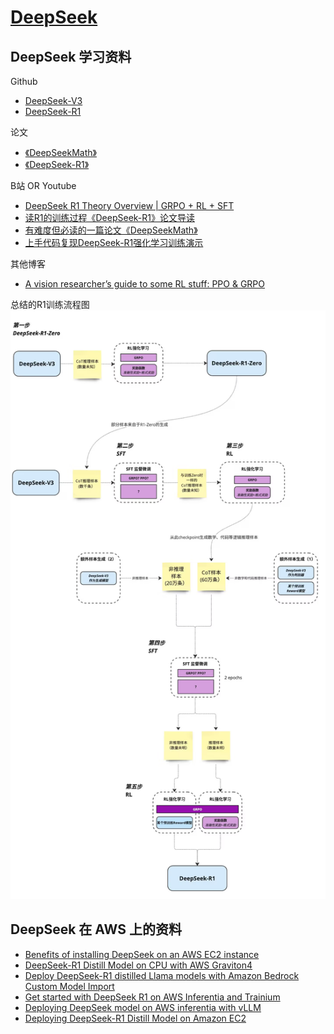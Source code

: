# [DeepSeek](https://www.deepseek.com/)

## DeepSeek 学习资料
Github
- [DeepSeek-V3](https://github.com/deepseek-ai/DeepSeek-V3)
- [DeepSeek-R1](https://github.com/deepseek-ai/DeepSeek-R1)

论文 
- [《DeepSeekMath》](https://arxiv.org/pdf/2402.03300)
- [《DeepSeek-R1》](https://github.com/deepseek-ai/DeepSeek-R1/blob/main/DeepSeek_R1.pdf)

B站 OR Youtube
- [DeepSeek R1 Theory Overview | GRPO + RL + SFT](https://www.youtube.com/watch?v=QdEuh2UVbu0)
- [读R1的训练过程《DeepSeek-R1》论文导读](https://www.bilibili.com/video/BV1EmF9e6EdG)
- [有难度但必读的一篇论文《DeepSeekMath》](https://www.bilibili.com/video/BV1qUFMeGE2q)
- [上手代码复现DeepSeek-R1强化学习训练演示](https://www.bilibili.com/video/BV1XDPQeeEF7)

其他博客

- [A vision researcher’s guide to some RL stuff: PPO & GRPO](https://yugeten.github.io/posts/2025/01/ppogrpo/)

总结的R1训练流程图
![alt text](image.png)

## DeepSeek 在 AWS 上的资料
- [Benefits of installing DeepSeek on an AWS EC2 instance
](https://community.aws/content/2sHGS4Eqeekz32OOzn7am5lnGEX/benefits-of-installing-deepseek-on-an-aws-ec2-instance)
- [DeepSeek-R1 Distill Model on CPU with AWS Graviton4
](https://community.aws/content/2rhRJI6cxBa1Ib5f3TjsfPadpXs/deploying-deepseek-r1-distill-llama-70b-for-batch-inference-on-aws-graviton4)
- [Deploy DeepSeek-R1 distilled Llama models with Amazon Bedrock Custom Model Import
](https://aws.amazon.com/cn/blogs/machine-learning/deploy-deepseek-r1-distilled-llama-models-with-amazon-bedrock-custom-model-import/)
- [Get started with DeepSeek R1 on AWS Inferentia and Trainium](https://repost.aws/articles/ARDaRTyEVQR9iWfVdek2CQwg/get-started-with-deepseek-r1-on-aws-inferentia-and-trainium)
- [Deploying DeepSeek model on AWS inferentia with vLLM
](https://community.aws/content/2sKnCT05v1WiD0Dw8QB5wfAf1Cm/deploying-deepseek-llama-model-on-amazon-ec2-inferentia-instance)
- [Deploying DeepSeek-R1 Distill Model on Amazon EC2
](https://community.aws/content/2sEuHQlpyIFSwCkzmx585JckSgN/deploying-deepseek-r1-14b-on-amazon-ec2)


